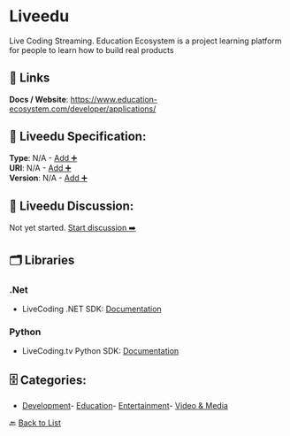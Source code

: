 # Liveedu

Live Coding Streaming.  Education Ecosystem is a project learning platform for people to learn how to build real products

##  🔗 Links
**Docs / Website**: https://www.education-ecosystem.com/developer/applications/

## 🧬 Liveedu Specification:
**Type**: N/A - [Add ➕](https://github.com/apis-list/apis-list/edit/main/apis.yaml#L11482)  
**URI**: N/A - [Add ➕](https://github.com/apis-list/apis-list/edit/main/apis.yaml#L11482)  
**Version**: N/A - [Add ➕](https://github.com/apis-list/apis-list/edit/main/apis.yaml#L11482)

## 💬 Liveedu Discussion:
Not yet started. [Start discussion ➡️](https://github.com/apis-list/apis-list/discussions/new)

## 🗂️ Libraries
### .Net
- LiveCoding .NET SDK: [Documentation](https://github.com/LiveCodingTVOfficial/LiveCoding.NET)
### Python
- LiveCoding.tv Python SDK: [Documentation](https://github.com/LiveCodingTVOfficial/python-livecodingtv)


## 🗄️ Categories:
- [Development](https://github.com/apis-list/apis-list#development-)- [Education](https://github.com/apis-list/apis-list#education-)- [Entertainment](https://github.com/apis-list/apis-list#entertainment-)- [Video & Media](https://github.com/apis-list/apis-list#video--media-)

🔙  [Back to List](https://github.com/apis-list/apis-list)
